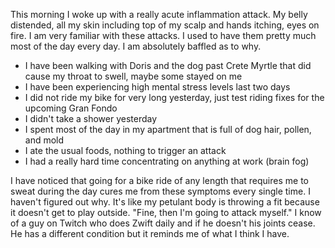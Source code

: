 This morning I woke up with a really acute inflammation attack. My belly distended, all my skin including top of my scalp and hands itching, eyes on fire. I am very familiar with these attacks. I used to have them pretty much most of the day every day. I am absolutely baffled as to why.

- I have been walking with Doris and the dog past Crete Myrtle that did cause my throat to swell, maybe some stayed on me
- I have been experiencing high mental stress levels last two days
- I did not ride my bike for very long yesterday, just test riding fixes for the upcoming Gran Fondo
- I didn't take a shower yesterday
- I spent most of the day in my apartment that is full of dog hair, pollen, and mold
- I ate the usual foods, nothing to trigger an attack
- I had a really hard time concentrating on anything at work (brain fog)

I have noticed that going for a bike ride of any length that requires me to sweat during the day cures me from these symptoms every single time. I haven't figured out why. It's like my petulant body is throwing a fit because it doesn't get to play outside. "Fine, then I'm going to attack myself." I know of a guy on Twitch who does Zwift daily and if he doesn't his joints cease. He has a different condition but it reminds me of what I think I have.